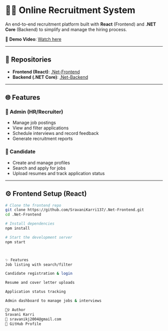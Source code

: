 # 🧑‍💼 Online Recruitment System

An end-to-end recruitment platform built with **React** (Frontend) and **.NET Core** (Backend) to simplify and manage the hiring process.

🎥 **Demo Video**: [Watch here](https://www.loom.com/share/1b99f27d453e425f88ba6994185d0704?sid=1a32b8ab-9e6f-47d2-a236-97c2d4060c19)

---

## 📁 Repositories

- **Frontend (React)**: [.Net-Frontend](https://github.com/SravaniKarri137/.Net-Frontend)
- **Backend (.NET Core)**: [.Net-Backend](https://github.com/SravaniKarri137/.Net-Backend)

---

## 🌐 Features

### 🏢 Admin (HR/Recruiter)
- Manage job postings
- View and filter applications
- Schedule interviews and record feedback
- Generate recruitment reports

### 👤 Candidate
- Create and manage profiles
- Search and apply for jobs
- Upload resumes and track application status

---

## ⚙️ Frontend Setup (React)

```bash
# Clone the frontend repo
git clone https://github.com/SravaniKarri137/.Net-Frontend.git
cd .Net-Frontend

# Install dependencies
npm install

# Start the development server
npm start



✨ Features
Job listing with search/filter

Candidate registration & login

Resume and cover letter uploads

Application status tracking

Admin dashboard to manage jobs & interviews

🙋‍♀️ Author
Sravani Karri
📧 sravanikj2004@gmail.com
🔗 GitHub Profile
